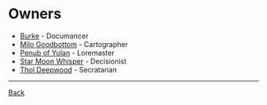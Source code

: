 # Owners
- [Burke](Burke.md) - Documancer
- [Milo Goodbottom](MiloGoodbottom.md) - Cartographer 
- [Penub of Yulan](PenubOfYulan.md) - Loremaster
- [Star Moon Whisper](StarMoonWhisper.md) - Decisionist
- [Thol Deepwood](TholDeepwood.md) - Secratarian

---
[Back](../)